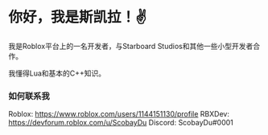 <h1>你好，我是斯凯拉！✌</h1>

我是Roblox平台上的一名开发者，与Starboard Studios和其他一些小型开发者合作。

我懂得Lua和基本的C++知识。

<h3>如何联系我</h3>

Roblox: https://www.roblox.com/users/1144151130/profile
RBXDev: https://devforum.roblox.com/u/ScobayDu
Discord: ScobayDu#0001
